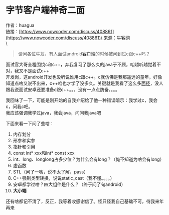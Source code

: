# 字节客户端神奇二面

作者：huagua\
链接：[https://www.nowcoder.com/discuss/408861](https://www.nowcoder.com/discuss/408861)\
来源：牛客网\
\


> 请问各位牛友，有人面试android[客户端](https://app.gitbook.com/jump/super-jump/word?word=%E5%AE%A2%E6%88%B7%E7%AB%AF)的时候被问到过c跟c++吗？

面试官大哥全程围绕c和c++，弃我复习了那么久的java于不顾，咱越听越觉着不对，我又不是面试c++\
开发岗，这android开发也没听说谁用c跟c++。c就仿佛是我那遥远的童年，好像知道点啥又说不出来，c++咱也才学了没多久。关键就是我看了这么多[面经](https://app.gitbook.com/jump/super-jump/word?word=%E9%9D%A2%E7%BB%8F)，没人跟我说面试安卓还要准备c跟c++。。。没有一点点防备。。。。

我回味了一下，可能是刚开始的自我介绍给了他一种错误暗示：我学过c，我会c，问我c吧。\
我应该强调我学过java，我会java，问问我java吧

下面来看一下问了些啥：

1. 内存划分
2. 形参和实参
3. 指针和引用
4. const int\* xxx和int\* const xxx
5. int、long、longlong占多少位？为什么会有long？（俺不知道为啥会有long）
6. 虚函数
7. STL（问了一嘴，说不太了解，pass）
8. C++强制类型转换，说说static_cast（我不懂。。。。）
9. 安卓都学过啥？四大组件是什么？（终于问了句android）
10. **大小端**

还有啥都记不清了，反正，我等着收感谢信了。怪只怪我自己基础不可，待我来年再来
